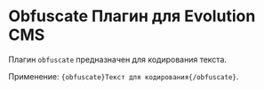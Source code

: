 # Obfuscate Плагин для Evolution CMS

Плагин `obfuscate` предназначен для кодирования текста.

Применение: `{obfuscate}Текст для кодирования{/obfuscate}`.